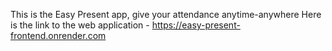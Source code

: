 This is the Easy Present app, give your attendance anytime-anywhere
Here is the link to the web application - https://easy-present-frontend.onrender.com
